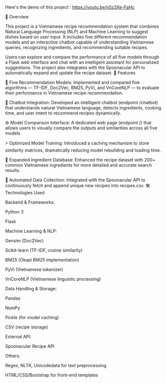 Here's the demo of this project : https://youtu.be/n5z3Xe-FaHc

🧠 Overview

This project is a Vietnamese recipe recommendation system that combines Natural Language Processing (NLP) and Machine Learning to suggest dishes based on user input.
It includes five different recommendation models and an interactive chatbot capable of understanding Vietnamese queries, recognizing ingredients, and recommending suitable recipes.

Users can explore and compare the performance of all five models through a Flask web interface and chat with an intelligent assistant for personalized suggestions.
The project also integrates with the Spoonacular API to automatically expand and update the recipe dataset.
🌟 Features

🥗 Five Recommendation Models:
Implemented and compared five algorithms — TF-IDF, Doc2Vec, BM25, PyVi, and VnCoreNLP — to evaluate their performance in Vietnamese recipe recommendation.

🤖 Chatbot Integration:
Developed an intelligent chatbot (endpoint /chatbot) that understands natural Vietnamese language, detects ingredients, cooking time, and user intent to recommend recipes dynamically.

⚙️ Model Comparison Interface:
A dedicated web page (endpoint /) that allows users to visually compare the outputs and similarities across all five models.

⚡ Optimized Model Training:
Introduced a caching mechanism to store similarity matrices, dramatically reducing model rebuilding and loading time.

🧄 Expanded Ingredient Database:
Enhanced the recipe dataset with 200+ common Vietnamese ingredients for more detailed and accurate search results.

🍳 Automated Data Collection:
Integrated with the Spoonacular API to continuously fetch and append unique new recipes into recipes.csv.
🛠️ Technologies Used

Backend & Frameworks:

Python 3

Flask

Machine Learning & NLP:

Gensim (Doc2Vec)

Scikit-learn (TF-IDF, cosine similarity)

BM25 (Okapi BM25 implementation)

PyVi (Vietnamese tokenizer)

VnCoreNLP (Vietnamese linguistic processing)

Data Handling & Storage:

Pandas

NumPy

Pickle (for model caching)

CSV (recipe storage)

External API:

Spoonacular Recipe API

Others:

Regex, NLTK, Unicodedata for text preprocessing

HTML/CSS/Bootstrap for front-end templates

